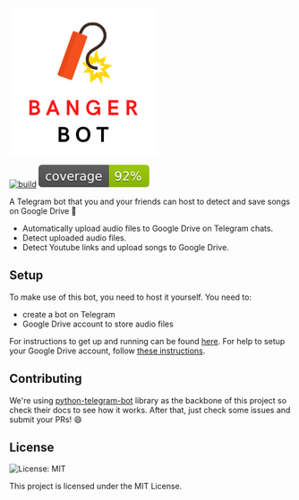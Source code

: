 <p align="left">
  <a>
    <img src="./docs/logo.png" alt="Logo" >
  </a>
</p>

<p>
  <span>

  [![build](https://github.com/LuchoTurtle/banger-bot/actions/workflows/main.yml/badge.svg)](https://github.com/LuchoTurtle/banger-bot/actions/workflows/main.yml)  ![coverage](docs/coverage.svg "coverage")

  </span>
</p>

  A Telegram bot that you and your friends can host to detect and save songs on Google Drive 🧨

- Automatically upload audio files to Google Drive on Telegram chats.
- Detect uploaded audio files.
- Detect Youtube links and upload songs to Google Drive.

## Setup
To make use of this bot, you need to host it yourself. You need to:
- create a bot on Telegram
- Google Drive account to store audio files

For instructions to get up and running can be found [here](./docs/running.md). For help to setup your Google Drive account, follow [these instructions](./docs/drive.md).


## Contributing

We're using  [python-telegram-bot](https://github.com/python-telegram-bot/python-telegram-bot) library as the backbone of this project so check their docs to see how it works. After that, just check some issues and submit your PRs! :smile:


## License
![License: MIT](https://shields.io/badge/license-MIT-green)

This project is licensed under the MIT License.

